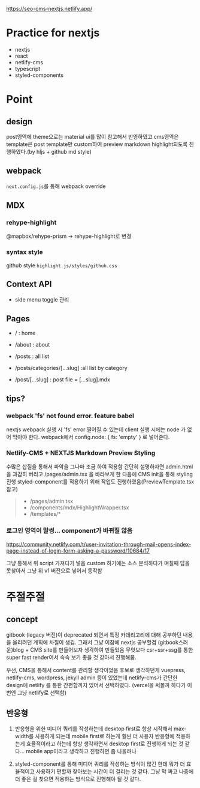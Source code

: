 https://seo-cms-nextjs.netlify.app/

# Practice for nextjs

- nextjs
- react
- netlify-cms
- typescript
- styled-components

# Point

## design

post영역에 theme으로는 material ui를 많이 참고해서 반영하였고
cms영역은 template은 post template만 custom하여 preview markdown highlight되도록 진행하였다.(by hljs + github md style)

## webpack

`next.config.js`를 통해 webpack override

## MDX

### rehype-highlight

@mapbox/rehype-prism -> rehype-highlight로 변경

### syntax style

github style
`highlight.js/styles/github.css`

## Context API

- side menu toggle 관리

## Pages

- / : home
- /about : about

- /posts : all list
- /posts/categories/[...slug] :all list by category
- /post/[...slug] : post file = [...slug].mdx

## tips?

### **webpack 'fs' not found error. feature babel**

nextjs webpack 실행 시 'fs' error 떨어질 수 있는데 client 실행 시에는 node 가 없어 막아야 한다.
webpack에서 config.node: { fs: 'empty' } 로 넣어준다.

### **Netlify-CMS + NEXTJS Markdown Preview Styling**

수많은 삽질을 통해서 파악을 그나마 조금 하여 적용함
간단히 설명하자면
admin.html을 과감히 버리고
/pages/admin.tsx 을 바라보게 한 다음에
CMS init을 통해 styling 진행
styled-component를 적용하기 위해 작업도 진행하였음(PreviewTemplate.tsx 참고)

> - /pages/admin.tsx
> - /components/mdx/HighlightWrapper.tsx
> - /templates/\*

### **로그인 영역이 말썽... component가 바뀌질 않음**

https://community.netlify.com/t/user-invitation-through-mail-opens-index-page-instead-of-login-form-asking-a-password/10684/17

<script src="https://identity.netlify.com/v1/netlify-identity-widget.js"></script>

그냥 <Head> 통해서 위 script 가져다가 넣음
custom 하기에는 소스 분석하다가 며칠째 답을 못찾아서
그냥 위 v1 버전으로 넣어서 동작함

# 주절주절

## concept

gitbook (legacy 버전)이 deprecated 되면서
특정 카데리고리에 대해 공부하던 내용을 올리려던 계획에 차질이 생김.
그래서 그냥 이참에 nextjs 공부할겸 (gitbook스러운)blog + CMS site를 만들어보자 생각하여 만들었음
무엇보다 csr+ssr+ssg를 통한 super fast render여서 슥슥 보기 좋을 것 같아서 진행해봄.

우선, CMS을 통해서 content를 관리할 생각이었음
후보로 생각하던게 vuepress, netlify-cms, wordpress, jekyll admin 등이 있었는데
netlify-cms가 간단한 design에 netlify 를 통한 간편함까지 있어서 선택하였다.
(vercel을 써볼까 하다가 이번엔 그냥 netlify로 선택함)

## 반응형

1.  반응형을 위한 미디어 쿼리를 작성하는데
    desktop first로 항상 시작해서 max-width를 사용하게 되는데
    mobile first로 하는게 훨씬 더 사용자 반응형에 적용하는게 효율적이라고 하는데
    항상 생각하면서 desktop first로 진행하게 되는 것 같다...
    mobile app이라고 생각하고 진행하면 좀 나을려나

2.  styled-component를 통해 미디어 쿼리를 작성하는 방식이 많긴 한데
    뭐가 더 효율적이고 사용하기 편할까 찾아보는 시간이 더 걸리는 것 같다.
    그냥 막 짜고 나중에 더 좋은 걸 찾으면 적용하는 방식으로 진행해야 될 것 같다.
